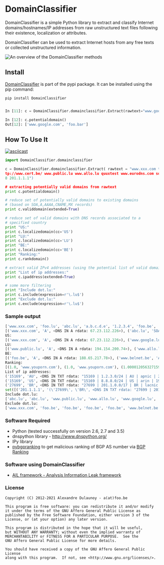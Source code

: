 DomainClassifier
================

DomainClassifier is a simple Python library to extract and classify Internet domains/hostnames/IP addresses from raw unstructured text files following their existence, localization or attributes.

DomainClassifier can be used to extract Internet hosts from any free texts or collected unstructured information.

![An overview of the DomainClassifier methods](https://raw.github.com/adulau/DomainClassifier/master/doc/domainclassifier-flow.png)

Install
-------

[DomainClassifier](https://pypi.python.org/pypi/DomainClassifier/) is part of the pypi package. It can be installed using the pip command:

`pip install DomainClassifier`

```python

In [11]: c = DomainClassifier.domainclassifier.Extract(rawtext="www.google.com foo.bar ppp.ppp")

In [12]: c.potentialdomain()
Out[12]: ['www.google.com', 'foo.bar']
```

How To Use It
-------------

[![asciicast](https://asciinema.org/a/c039VES8Ksi9pWbii5F8FqeA6.svg)](https://asciinema.org/a/c039VES8Ksi9pWbii5F8FqeA6)


```python
import DomainClassifier.domainclassifier

c = DomainClassifier.domainclassifier.Extract( rawtext = "www.xxx.com this is a text with a domain called test@foo.lu another test abc.lu something a.b.c.d.e end of 1.2.3.4 foo.be www.belnet.be ht
tp://www.cert.be/ www.public.lu www.allo.lu quuxtest www.eurodns.com something-broken-www.google.com www.google.lu trailing test www.facebook.com www.nic.ru www.youporn.com 8.8.8.
8 201.1.1.1")

# extracting potentially valid domains from rawtext
print c.potentialdomain()

# reduce set of potentially valid domains to existing domains
# (based on SOA,A,AAAA,CNAME,MX records)
print c.validdomain(extended=True)

# reduce set of valid domains with DNS records associated to a
# specified country
print "US:"
print c.localizedomain(cc='US')
print "LU:"
print c.localizedomain(cc='LU')
print "BE:"
print c.localizedomain(cc='BE')
print "Ranking:"
print c.rankdomain()

# extract valid IPv4 addresses (using the potential list of valid domains)
print "List of ip addresses:"
print c.ipaddress(extended=True)

# some more filtering
print "Include dot.lu:"
print c.include(expression=r'\.lu$')
print "Exclude dot.lu:"
print c.exclude(expression=r'\.lu$')
```

### Sample output

```python
['www.xxx.com', 'foo.lu', 'abc.lu', 'a.b.c.d.e', '1.2.3.4', 'foo.be', 'www.belnet.be', 'www.cert.be', 'www.public.lu', 'www.allo.lu', 'www.eurodns.com', 'something-broken-www.google.com', 'www.google.lu', 'www.facebook.com', 'www.nic.ru', 'www.youporn.com', '8.8.8.8', '201.1.1.1']
[('www.xxx.com', 'A', <DNS IN A rdata: 67.23.112.226>), ('abc.lu', 'SOA', <DNS IN SOA rdata: neptun.vo.lu. Administrator.vo.lu. 2006063001 86400 7200 2419200 3600>), ('abc.lu', 'MX', <DNS IN MX rdata: 10 proteus.vo.lu.>), ('foo.be', 'A', <DNS IN A rdata: 188.65.217.78>), ('foo.be', 'AAAA', <DNS IN AAAA rdata: 2001:6f8:202:2df::2>), ('foo.be', 'SOA', <DNS IN SOA rdata: ka.quuxlabs.com. adulau.foo.be. 2010121901 21600 3600 604800 86400>), ('foo.be', 'MX', <DNS IN MX rdata: 10 mail.foo.be.>), ('www.belnet.be', 'A', <DNS IN A rdata: 193.190.130.15>), ('www.belnet.be', 'AAAA', <DNS IN AAAA rdata: 2001:6a8:3c80:8300::15>), ('www.belnet.be', 'CNAME', <DNS IN CNAME rdata: fiorano.belnet.be.>), ('www.cert.be', 'A', <DNS IN A rdata: 193.190.198.61>), ('www.cert.be', 'AAAA', <DNS IN AAAA rdata: 2001:6a8:3c80::61>), ('www.cert.be', 'SOA', <DNS IN SOA rdata: ns.belnet.be. hostmaster.belnet.be. 2013053039 360 180 1209600 3600>), ('www.cert.be', 'MX', <DNS IN MX rdata: 10 asp-mxa.belnet.be.>), ('www.cert.be', 'CNAME', <DNS IN CNAME rdata: cert.be.>), ('www.public.lu', 'A', <DNS IN A rdata: 194.154.200.74>), ('www.allo.lu', 'A', <DNS IN A rdata: 80.90.47.69>), ('www.eurodns.com', 'A', <DNS IN A rdata: 80.92.65.165>), ('www.google.lu', 'A', <DNS IN A rdata: 173.194.66.94>), ('www.google.lu', 'AAAA', <DNS IN AAAA rdata: 2a00:1450:400c:c03::5e>), ('www.facebook.com', 'A', <DNS IN A rdata: 31.13.64.1>), ('www.facebook.com', 'AAAA', <DNS IN AAAA rdata: 2a03:2880:10:8f07:face:b00c::1>), ('www.facebook.com', 'MX', <DNS IN MX rdata: 10 msgin.t.facebook.com.>), ('www.facebook.com', 'CNAME', <DNS IN CNAME rdata: star.c10r.facebook.com.>), ('www.nic.ru', 'A', <DNS IN A rdata: 194.85.61.42>), ('www.nic.ru', 'MX', <DNS IN MX rdata: 0 nomail.nic.ru.>), ('www.youporn.com', 'A', <DNS IN A rdata: 31.192.116.24>), ('www.youporn.com', 'SOA', <DNS IN SOA rdata: pdns1.ultradns.net. dns.manwin.com. 2012041840 86400 86400 86400 86400>), ('www.youporn.com', 'MX', <DNS IN MX rdata: 20 smtp-scan01.mx.reflected.net.>), ('www.youporn.com', 'CNAME', <DNS IN CNAME rdata: youporn.com.>)]
US:
[('www.xxx.com', 'A', <DNS IN A rdata: 67.23.112.226>), ('www.google.lu', 'A', <DNS IN A rdata: 173.194.66.94>)]
LU:
[('www.public.lu', 'A', <DNS IN A rdata: 194.154.200.74>), ('www.allo.lu', 'A', <DNS IN A rdata: 80.90.47.69>), ('www.eurodns.com', 'A', <DNS IN A rdata: 80.92.65.165>)]
BE:
[('foo.be', 'A', <DNS IN A rdata: 188.65.217.78>), ('www.belnet.be', 'A', <DNS IN A rdata: 193.190.130.15>), ('www.belnet.be', 'CNAME', <DNS IN CNAME rdata: fiorano.belnet.be.>), ('www.cert.be', 'A', <DNS IN A rdata: 193.190.198.61>), ('www.cert.be', 'CNAME', <DNS IN CNAME rdata: cert.be.>)]
Ranking:
[(1.0, 'www.youporn.com'), (1.0, 'www.youporn.com'), (1.0000120563271599, 'www.belnet.be'), (1.0000120563271599, 'www.belnet.be'), (1.0000120563271599, 'www.cert.be'), (1.0000120563271599, 'www.cert.be'), (1.0000372023809501, 'foo.be'), (1.0001395089285701, 'www.public.lu'), (1.00015419407895, 'www.allo.lu'), (1.0003662109375, 'www.eurodns.com'), (1.0004111842105301, 'www.xxx.com'), (1.0005944293478299, 'www.nic.ru'), (1.0024646577381, 'www.facebook.com'), (1.0024646577381, 'www.facebook.com'), (1.002635288165, 'www.google.lu')]
List of ip addresses:
('15169', 'AU', <DNS IN TXT rdata: "15169 | 1.2.3.0/24 | AU | apnic | 2011-08-11">)
('15169', 'US', <DNS IN TXT rdata: "15169 | 8.8.8.0/24 | US | arin | 1992-12-01">)
('27699', 'BR', <DNS IN TXT rdata: "27699 | 201.1.0.0/17 | BR | lacnic | 2003-12-08">)
set([('201.1.1.1', '(\'27699\', \'BR\', <DNS IN TXT rdata: "27699 | 201.1.0.0/17 | BR | lacnic | 2003-12-08">)'), ('8.8.8.8', '(\'15169\', \'US\', <DNS IN TXT rdata: "15169 | 8.8.8.0/24 | US | arin | 1992-12-01">)'), ('1.2.3.4', '(\'15169\', \'AU\', <DNS IN TXT rdata: "15169 | 1.2.3.0/24 | AU | apnic | 2011-08-11">)')])
Include dot.lu:
['abc.lu', 'abc.lu', 'www.public.lu', 'www.allo.lu', 'www.google.lu', 'www.google.lu']
Exclude dot.lu:
['www.xxx.com', 'foo.be', 'foo.be', 'foo.be', 'foo.be', 'www.belnet.be', 'www.belnet.be', 'www.belnet.be', 'www.cert.be', 'www.cert.be', 'www.cert.be', 'www.cert.be', 'www.cert.be', 'www.eurodns.com', 'www.facebook.com', 'www.facebook.com', 'www.facebook.com', 'www.facebook.com', 'www.nic.ru', 'www.nic.ru', 'www.youporn.com', 'www.youporn.com', 'www.youporn.com', 'www.youporn.com']
```

### Software Required

* Python (tested successfully on version 2.6, 2.7 and 3.5)
* dnspython library - http://www.dnspython.org/
* IPy library
* [pybgpranking](https://github.com/D4-project/BGP-Ranking/tree/master/client) to get malicious ranking of BGP AS number via [BGP Ranking](https://github.com/D4-project/BGP-Ranking)

### Software using DomainClassifier

* [AIL framework - Analysis Information Leak framework](https://github.com/ail-project/ail-framework)

### License

~~~~
Copyright (C) 2012-2021 Alexandre Dulaunoy - a(at)foo.be

This program is free software: you can redistribute it and/or modify
it under the terms of the GNU Affero General Public License as
published by the Free Software Foundation, either version 3 of the
License, or (at your option) any later version.

This program is distributed in the hope that it will be useful,
but WITHOUT ANY WARRANTY; without even the implied warranty of
MERCHANTABILITY or FITNESS FOR A PARTICULAR PURPOSE.  See the
GNU Affero General Public License for more details.

You should have received a copy of the GNU Affero General Public License
along with this program.  If not, see <http://www.gnu.org/licenses/>.
~~~~
